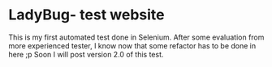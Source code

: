 # LadyBug- test website
This is my first automated test done in Selenium. After some evaluation from more experienced tester,
I know now that some refactor has to be done in here ;p 
Soon I will post version 2.0 of this test.
